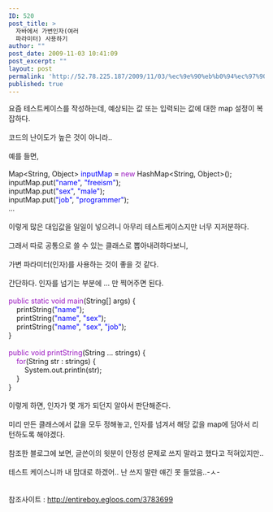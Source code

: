 ```yaml
---
ID: 520
post_title: >
  자바에서 가변인자(여러
  파라미터) 사용하기
author: ""
post_date: 2009-11-03 10:41:09
post_excerpt: ""
layout: post
permalink: 'http://52.78.225.187/2009/11/03/%ec%9e%90%eb%b0%94%ec%97%90%ec%84%9c-%ea%b0%80%eb%b3%80%ec%9d%b8%ec%9e%90%ec%97%ac%eb%9f%ac-%ed%8c%8c%eb%9d%bc%eb%af%b8%ed%84%b0-%ec%82%ac%ec%9a%a9%ed%95%98%ea%b8%b0/'
published: true
---
```

<P>요즘 테스트케이스를 작성하는데, 예상되는 값 또는 입력되는 값에 대한 map 설정이 복잡하다.<BR><BR>코드의 난이도가 높은 것이 아니라..<BR><BR>예를 들면,<BR><BR>Map&lt;String, Object&gt;<FONT color=#0000ff>&nbsp;inputMap</FONT> = <FONT color=#9b18c1>new</FONT> HashMap&lt;String, Object&gt;();<BR>inputMap.put(<FONT color=#0000ff>"name"</FONT>, <FONT color=#0000ff>"freeism"</FONT>);<BR>inputMap.put(<FONT color=#0000ff>"sex"</FONT>, <FONT color=#0000ff>"male"</FONT>);<BR>inputMap.put(<FONT color=#0000ff>"job"</FONT>, <FONT color=#0000ff>"programmer"</FONT>);<BR>...<BR><BR>이렇게 많은 대입값을 일일이 넣으려니 아무리 테스트케이스지만 너무 지저분하다.<BR><BR>그래서 따로 공통으로 쓸 수 있는 클래스로 뽑아내려하다보니,<BR><BR>가변 파라미터(인자)를 사용하는 것이 좋을 것 같다.<BR><BR>간단하다. 인자를 넘기는 부분에 ... 만 찍어주면 된다.<BR><BR><FONT color=#9b18c1>public static void main</FONT>(String[] args) {<BR>&nbsp; &nbsp; printString(<FONT color=#0000ff>"name"</FONT>);<BR>&nbsp; &nbsp; printString(<FONT color=#0000ff>"name"</FONT>, <FONT color=#0000ff>"sex"</FONT>);<BR>&nbsp; &nbsp; printString(<FONT color=#0000ff>"name"</FONT>, <FONT color=#0000ff>"sex"</FONT>, <FONT color=#0000ff>"job"</FONT>);<BR>}<BR><BR><FONT color=#9b18c1>public void printString</FONT>(String ... strings) {<BR>&nbsp; &nbsp;<FONT color=#9b18c1> for</FONT>(String str : strings) {<BR>&nbsp; &nbsp; &nbsp; &nbsp; System.out.println(str);<BR>&nbsp; &nbsp; }<BR>}<BR><BR>이렇게 하면, 인자가 몇 개가 되던지 알아서 판단해준다.<BR><BR>미리 만든 클래스에서 값을 모두 정해놓고, 인자를 넘겨서 해당 값을 map에 담아서 리턴하도록 해야겠다.<BR><BR>참조한 블로그에 보면, 글쓴이의 윗분이 안정성 문제로 쓰지 말라고 했다고 적혀있지만..<BR><BR>테스트 케이스니까 내 맘대로 하겠어.. 난 쓰지 말란 얘긴 못 들었음..-ㅅ-<BR><BR><BR>참조사이트 : <A href="http://entireboy.egloos.com/3783699">http://entireboy.egloos.com/3783699</A></P>